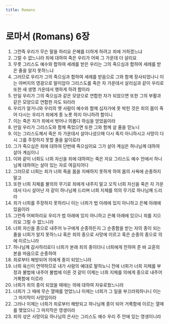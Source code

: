 ```yaml
---
title: Romans
---
```


# 로마서 (Romans) 6장
1. 그런즉 우리가 무슨 말을 하리요 은혜를 더하게 하려고 죄에 거하겠느냐
1. 그럴 수 없느니라 죄에 대하여 죽은 우리가 어찌 그 가운데 더 살리요
1. 무릇 그리스도 예수와 합하여 세례를 받은 우리는 그의 죽으심과 합하여 세례를 받은 줄을 알지 못하느냐
1. 그러므로 우리가 그의 죽으심과 합하여 세례를 받음으로 그와 함께 장사되었나니 이는 아버지의 영광으로 말미암아 그리스도를 죽은 자 가운데서 살리심과 같이 우리로 또한 새 생명 가운데서 행하게 하려 함이라
1. 만일 우리가 그의 죽으심과 같은 모양으로 연합한 자가 되었으면 또한 그의 부활과 같은 모양으로 연합한 자도 되리라
1. 우리가 알거니와 우리의 옛 사람이 예수와 함께 십자가에 못 박힌 것은 죄의 몸이 죽어 다시는 우리가 죄에게 종 노릇 하지 아니하려 함이니
1. 이는 죽은 자가 죄에서 벗어나 의롭다 하심을 얻었음이라
1. 만일 우리가 그리스도와 함께 죽었으면 또한 그와 함께 살 줄을 믿노니
1. 이는 그리스도께서 죽은 자 가운데서 살아나셨으매 다시 죽지 아니하시고 사망이 다시 그를 주장하지 못할 줄을 앎이로라
1. 그가 죽으심은 죄에 대하여 단번에 죽으심이요 그가 살아 계심은 하나님께 대하여 살아 계심이니
1. 이와 같이 너희도 너희 자신을 죄에 대하여는 죽은 자요 그리스도 예수 안에서 하나님께 대하여는 살아 있는 자로 여길지어다
1. 그러므로 너희는 죄가 너희 죽을 몸을 지배하지 못하게 하여 몸의 사욕에 순종하지 말고
1. 또한 너희 지체를 불의의 무기로 죄에게 내주지 말고 오직 너희 자신을 죽은 자 가운데서 다시 살아난 자 같이 하나님께 드리며 너희 지체를 의의 무기로 하나님께 드리라
1. 죄가 너희를 주장하지 못하리니 이는 너희가 법 아래에 있지 아니하고 은혜 아래에 있음이라
1. 그런즉 어찌하리요 우리가 법 아래에 있지 아니하고 은혜 아래에 있으니 죄를 지으리요 그럴 수 없느니라
1. 너희 자신을 종으로 내주어 누구에게 순종하든지 그 순종함을 받는 자의 종이 되는 줄을 너희가 알지 못하느냐 혹은 죄의 종으로 사망에 이르고 혹은 순종의 종으로 의에 이르느니라
1. 하나님께 감사하리로다 너희가 본래 죄의 종이더니 너희에게 전하여 준 바 교훈의 본을 마음으로 순종하여
1. 죄로부터 해방되어 의에게 종이 되었느니라
1. 너희 육신이 연약하므로 내가 사람의 예대로 말하노니 전에 너희가 너희 지체를 부정과 불법에 내주어 불법에 이른 것 같이 이제는 너희 지체를 의에게 종으로 내주어 거룩함에 이르라
1. 너희가 죄의 종이 되었을 때에는 의에 대하여 자유로웠느니라
1. 너희가 그 때에 무슨 열매를 얻었느냐 이제는 너희가 그 일을 부끄러워하나니 이는 그 마지막이 사망임이라
1. 그러나 이제는 너희가 죄로부터 해방되고 하나님께 종이 되어 거룩함에 이르는 열매를 맺었으니 그 마지막은 영생이라
1. 죄의 삯은 사망이요 하나님의 은사는 그리스도 예수 우리 주 안에 있는 영생이니라